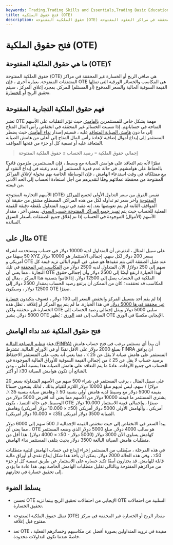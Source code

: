 ```yaml
---
keywords: Trading,Trading Skills and Essentials,Trading Basic Education,Trading Skills
title: فتح حقوق الملكية (OTE)
description: حقوق الملكية المفتوحة (OTE) هي صافي الربح أو الخسارة غير المحققة في مراكز العقود المفتوحة.
---
```


# فتح حقوق الملكية (OTE)
## ما هي حقوق الملكية المفتوحة (OTE)؟

حقوق الملكية المفتوحة (OTE) هي صافي الربح أو الخسارة غير المحققة في مراكز المشتقات المفتوحة. بعبارة أخرى ، فإن OTE هي المكاسب والخسائر الورقية التي تمثلها القيمة السوقية الحالية والسعر المدفوع (أو المستلم) للمركز. بمجرد إغلاق المركز ، سيتم تحقيق الربح أو [الخسارة](/realizedprofit).

## فهم حقوق الملكية التجارية المفتوحة

تعتبر OTE مهمة بشكل خاص للمستثمرين [بالهامش](/margin) حيث تؤثر التقلبات على الأسهم المتاحة في حساباتهم. إذا تسببت الخسائر غير المحققة في انخفاض رأس المال المتاح إلى ما دون [هامش الصيانة المتعاقد](/maintenancemargin) عليه ، فسيتم إصدار [نداء الهامش](/margincall) حيث يضطر المستثمر إلى إيداع أموال إضافية لإعادة رأس المال المتاح إلى أعلى من هامش الصيانة المتعاقد عليه أو تصفية كل أو جزء من فتحها المواقف.

>

> إجمالي حقوق الملكية = رصيد الحساب ± حقوق الملكية المفتوحة

>

نظرًا لأنه يتم التعاقد على هوامش الصيانة مع وسيط ، فإن المستثمرين ملزمون قانونًا بالحفاظ على هوامشهم. في حالة عدم قدرة المستثمر أو عدم رغبته في إيداع النقود أو بيع ممتلكاته في وقت استدعاء الهامش ، فإن الوساطة الخاصة بهم مخولة لإغلاق المراكز المفتوحة من محفظة عملائهم وفقًا لتقديرهم من أجل استعادة الحساب إلى الحد الأدنى من قيمته.

الأسهم التجارية المفتوحة (OTE) تقيس الفرق بين سعر التداول الأولي لجميع [المراكز المفتوحة](/open-position) وآخر سعر تم تداوله لكل من هذه المراكز. المصطلح مشتق من حقيقة أن المواقف الثابتة لم يتم تعويضها بعد. إنه مفيد في تزويد المتداول بلقطة دقيقة للقيمة الفعلية للحساب حيث يتم [تمييز جميع المراكز المفتوحة حسب السوق](/marktomarket). بمعنى آخر ، مقدار الأسهم (الأموال) الموجودة في الحساب إذا تم إغلاق جميع الصفقات بأسعار السوق السائدة.

## مثال على OTE

على سبيل المثال ، لنفترض أن المتداول لديه 10000 دولار في حساب ويستخدمه لشراء 50 سهمًا من XYZ بسعر 200 دولار لكل سهم. إجمالي الاستثمار هو 10000 دولار أمريكي و OTE عند مثيل الصفقة التي يتم تنفيذها هو صفر. في اليوم التالي تزيد قيمة كل سهم إلى 250 دولارًا. الآن المتداول لديه 2500 دولار من [المكاسب غير المحققة](/unrealizedgain) في تلك التجارة ، مما يعني أن OTE لهذا الحيازة ارتفع أيضًا إلى 2500 دولار وأن إجمالي حقوق الملكية في الحساب يصل إلى 12500 دولار. إذا قاموا بتصفية هذا المركز ، يقال إن المكاسب قد تحققت ؛ كان من الممكن أن يرتفع رصيد الحساب بمقدار 2500 دولار إلى 12500 دولار ، وسيكون OTE صفرًا.

إذا لم يقم أحد بتسييل المركز وانخفض السعر إلى 100 دولار ، فسوف يتكبدون [خسارة غير محققة قدرها 5000 دولار](/unrealizedloss) في هذا الحيازة. ما لم يتم بيع المركز أو إغلاقه ، تظل هذه الخسارة غير محققة ولكن OTE سلبي 5000 دولار ويقل إجمالي رصيد الحساب إلى 5000 دولار. يشير OTE السالب إلى فقد [الورق](/paperprofitorloss) ؛ يُظهر OTE الإيجابي مكسبًا في الورق.

## فتح حقوق الملكية عند نداء الهامش

هيئة [تنظيم الصناعة المالية (FINRA)](/finra) أن يبدأ أي مستثمر يرغب في فتح حساب هامش بمبلغ 2000 دولار على الأقل نقدًا أو في الأوراق المالية. تشترط FINRA أن يوافق المستثمر على هامش صيانة لا يقل عن 25 ٪ ، مما يعني أنه يجب على المستثمر الاحتفاظ برصيد حساب لا يقل عن 25 ٪ من إجمالي القيمة السوقية للأوراق المالية الموجودة في الحساب في جميع الأوقات. عادةً ما يتم التعاقد على هامش الصيانة هذا بنسبة أعلى ، ومن الشائع أن تكون هوامش الصيانة 30٪ أو أكثر.

على سبيل المثال ، يرغب المستثمر في شراء 500 سهم من الأسهم المتداولة بسعر 20 دولارًا / سهم. ليس لديهم مبلغ 10000 دولار اللازم للقيام بذلك ، لذلك يفتحون حسابًا بقيمة 5000 دولار مع وسيط لديه هامش أولي بنسبة 50 ٪ وهامش صيانة بنسبة 35 ٪. يشتري المستثمر ما قيمته 10000 دولار من الأسهم مما يعني أنه اقترض 5000 دولار من الوسيط. في حالة التنفيذ ، يكون OTE صفرًا ، وإجمالي قيمة الاستثمار 10،000 دولار أمريكي ، والهامش الأولي 5000 دولار أمريكي (50٪ × 10،000 دولار أمريكي) وهامش الصيانة 3500 دولار أمريكي (35٪ × 10،000 دولار أمريكي).

يبدأ السعر في الانخفاض إلى حيث تنخفض القيمة الإجمالية لـ 500 سهم إلى 6000 دولار ، مما يعني أن OTE هو سالب 4000 دولار. مبلغ 5000 دولار الذي وضعه المستثمر كهامش يساوي الآن 3000 دولار (5000 دولار - 50٪ × 4000 دولار). هذا أقل من متطلبات هامش الصيانة البالغة 3500 دولار بحيث يتلقى المستثمر نداء الهامش.

في هذه المرحلة ، سيُطلب من المستثمر إجراء إيداع في حساب الهامش لتلبية متطلبات 50٪ ، وفي هذه الحالة 2000 دولار. يمكن أن يأخذ هذا شكل إيداع نقدي أو أوراق مالية قابلة للهامش. قد يختارون أيضًا تكبد خسارة على الاستثمار عن طريق تصفية كل أو جزء من مراكزهم المفتوحة وبالتالي تقليل متطلبات الهامش الخاصة بهم. هذا عادة ما يؤدي إلى تحقيق خسارة في تجارتهم.

## يسلط الضوء

- تحسن OTE الإيجابي من احتمالات تحقيق الربح بينما تزيد OTE السلبية من احتمالات تحقيق الخسارة.

- تمثل حقوق الملكية المفتوحة (OTE) مقدار الربح أو الخسارة غير المحققة في مركز مفتوح قبل إغلاقه.

- تعد OTE مفيدة في تزويد المتداولين بصورة أفضل عن مكاسبهم وخسائرهم الفعلية ، خاصةً عندما تكون التداولات محدودة.

